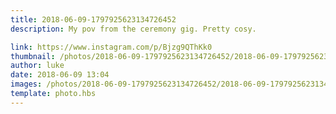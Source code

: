 ```yaml
---
title: 2018-06-09-1797925623134726452
description: My pov from the ceremony gig. Pretty cosy.

link: https://www.instagram.com/p/Bjzg9QThKk0
thumbnail: /photos/2018-06-09-1797925623134726452/2018-06-09-1797925623134726452.jpg
author: luke
date: 2018-06-09 13:04
images: /photos/2018-06-09-1797925623134726452/2018-06-09-1797925623134726452.jpg
template: photo.hbs
---
```

